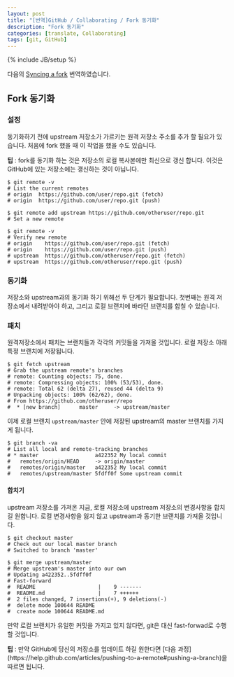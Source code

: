 ```yaml
---
layout: post
title: "[번역]GitHub / Collaborating / Fork 동기화"
description: "Fork 동기화"
categories: [translate, Collaborating]
tags: [git, GitHub]
---
```

{% include JB/setup %}

다음의 [Syncing a fork](https://help.github.com/articles/syncing-a-fork) 번역하였습니다.

## Fork 동기화

### 설정

동기화하기 전에 upstream 저장소가 가르키는 원격 저장소 주소를 추가 할 필요가 있습니다. 처음에 fork 했을 때 이 작업을 했을 수도 있습니다.


<div class="alert-info"><strong>팁</strong> : fork를 동기화 하는 것은 저장소의 로컬 복사본에만 최신으로 갱신 합니다. 이것은 GitHub에 있는 저장소에는 갱신하는 것이 아닙니다.</div>

    $ git remote -v
    # List the current remotes
    # origin  https://github.com/user/repo.git (fetch)
    # origin  https://github.com/user/repo.git (push)
    
    $ git remote add upstream https://github.com/otheruser/repo.git
    # Set a new remote
    
    $ git remote -v
    # Verify new remote
    # origin    https://github.com/user/repo.git (fetch)
    # origin    https://github.com/user/repo.git (push)
    # upstream  https://github.com/otheruser/repo.git (fetch)
    # upstream  https://github.com/otheruser/repo.git (push)

### 동기화

저장소와 upstream과의 동기화 하기 위해선 두 단계가 필요합니다. 첫번째는 원격 저장소에서 내려받아야 하고, 그리고 로컬 브랜치에 바라던 브랜치를 합칠 수 있습니다.

### 패치

원격저장소에서 패치는 브랜치들과 각각의 커밋들을 가져올 것입니다. 로컬 저장소 아래 특정 브랜치에 저장됩니다.

    $ git fetch upstream
    # Grab the upstream remote's branches
    # remote: Counting objects: 75, done.
    # remote: Compressing objects: 100% (53/53), done.
    # remote: Total 62 (delta 27), reused 44 (delta 9)
    # Unpacking objects: 100% (62/62), done.
    # From https://github.com/otheruser/repo
    #  * [new branch]      master     -> upstream/master

이제 로컬 브랜치 `upstream/master` 안에 저장된 upstream의 master 브랜치를 가지게 됩니다.

    $ git branch -va
    # List all local and remote-tracking branches
    # * master                  a422352 My local commit
    #   remotes/origin/HEAD     -> origin/master
    #   remotes/origin/master   a422352 My local commit
    #   remotes/upstream/master 5fdff0f Some upstream commit

#### 합치기

upstream 저장소를 가져온 지금, 로컬 저장소에 upstream 저장소의 변경사항을 합치길 원합니다. 로컬 변경사항을 잃지 않고 upstream과 동기한 브랜치를 가져올 것입니다.

    $ git checkout master
    # Check out our local master branch
    # Switched to branch 'master'
    
    $ git merge upstream/master
    # Merge upstream's master into our own
    # Updating a422352..5fdff0f
    # Fast-forward
    #  README                    |    9 -------
    #  README.md                 |    7 ++++++
    #  2 files changed, 7 insertions(+), 9 deletions(-)
    #  delete mode 100644 README
    #  create mode 100644 README.md

만약 로컬 브랜치가 유일한 커밋을 가지고 있지 않다면, git은 대신 fast-forwad로 수행할 것입니다.

<div class="alert-info"><strong>팁</strong> : 만약 GitHub에 당신의 저장소를 업데이트 하길 원한다면 [다음 과정](https://help.github.com/articles/pushing-to-a-remote#pushing-a-branch)을 따르면 됩니다.</div>